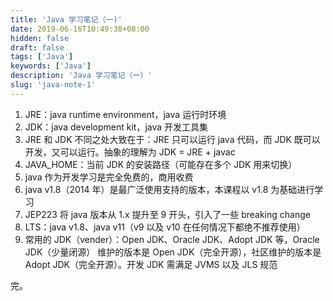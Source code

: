 ```yaml
---
title: 'Java 学习笔记（一)'
date: 2019-06-16T10:49:38+08:00
hidden: false
draft: false
tags: ['Java']
keywords: ['Java']
description: 'Java 学习笔记（一）'
slug: 'java-note-1'
---
```


1. JRE：java runtime environment，java 运行时环境
2. JDK：java development kit，java 开发工具集
3. JRE 和 JDK 不同之处大致在于：JRE 只可以运行 java 代码，而 JDK 既可以开发，又可以运行。抽象的理解为 JDK = JRE + javac
4. JAVA_HOME：当前 JDK 的安装路径（可能存在多个 JDK 用来切换）
5. java 作为开发学习是完全免费的，商用收费
6. java v1.8（2014 年）是最广泛使用支持的版本，本课程以 v1.8 为基础进行学习
7. JEP223 将 java 版本从 1.x 提升至 9 开头，引入了一些 breaking change
8. LTS：java v1.8、java v11（v9 以及 v10 在任何情况下都绝不推荐使用）
9. 常用的 JDK（vender）：Open JDK、Oracle JDK、Adopt JDK 等，Oracle JDK（少量闭源） 维护的版本是 Open JDK（完全开源），社区维护的版本是 Adopt JDK（完全开源）。开发 JDK 需满足 JVMS 以及 JLS 规范

完。
